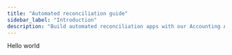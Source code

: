 ```yaml
---
title: "Automated reconciliation guide"
sidebar_label: "Introduction"
description: "Build automated reconciliation apps with our Accounting API"
---
```


Hello world